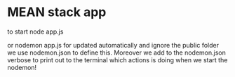 # MEAN stack app

to start node app.js

or nodemon app.js for updated automatically
and ignore the public folder we use nodemon.json to define this.
Moreover we add to the nodemon.json verbose to print out to the terminal which actions is doing when we start the nodemon!